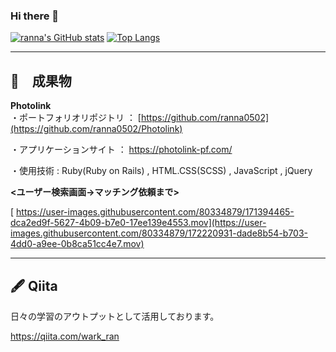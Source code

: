 ### Hi there 👋

<!--
**ranna0502/ranna0502** is a ✨ _special_ ✨ repository because its `README.md` (this file) appears on your GitHub profile.

Here are some ideas to get you started:

- 🔭 I’m currently working on ...
- 🌱 I’m currently learning ...
- 👯 I’m looking to collaborate on ...
- 🤔 I’m looking for help with ...
- 💬 Ask me about ...
- 📫 How to reach me: ...
- 😄 Pronouns: ...
- ⚡ Fun fact: ...
-->

[![ranna's GitHub stats](https://github-readme-stats.vercel.app/api?username=ranna0502&theme=dracula)](https://github.com/ranna0502/github-readme-stats)
[![Top Langs](https://github-readme-stats.vercel.app/api/top-langs/?username=ranna0502&theme=vue-dark&show_icons=true&layout=compact)](https://github.com/ranna0502/github-readme-stats)

_______________________  
🌱　成果物  
-----------------------  
**Photolink**     
 ・ポートフォリオリポジトリ ： [https://github.com/ranna0502](https://github.com/ranna0502/Photolink)  
 
 ・アプリケーションサイト ： https://photolink-pf.com/  
 
 ・使用技術 : Ruby(Ruby on Rails) , HTML.CSS(SCSS) , JavaScript , jQuery  
 
 **<ユーザー検索画面→マッチング依頼まで>**  
 
[ https://user-images.githubusercontent.com/80334879/171394465-dca2ed9f-5627-4b09-b7e0-17ee139e4553.mov](https://user-images.githubusercontent.com/80334879/172220931-dade8b54-b703-4dd0-a9ee-0b8ca51cc4e7.mov)
 

_______________________  
🖋 Qiita
-----------------------  
日々の学習のアウトプットとして活用しております。

https://qiita.com/wark_ran

